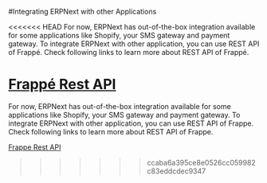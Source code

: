 #Integrating ERPNext with other Applications

<<<<<<< HEAD
For now, ERPNext has out-of-the-box integration available for some applications like Shopify, your SMS gateway and payment gateway. To integrate ERPNext with other application, you can use REST API of Frappé. Check following links to learn more about REST API of Frappé.

[Frappé Rest API](https://frappe.io/docs/user/en/guides/integration/rest_api.html)
=======
For now, ERPNext has out-of-the-box integration available for some applications like Shopify, your SMS gateway and payment gateway. To integrate ERPNext with other application, you can use REST API of Frappe. Check following links to learn more about REST API of Frappe.

[Frappe Rest API](https://frappe.github.io/frappe/user/en/guides/integration/rest_api.html)
>>>>>>> ccaba6a395ce8e0526cc059982c83eddcdec9347

<!-- markdown -->